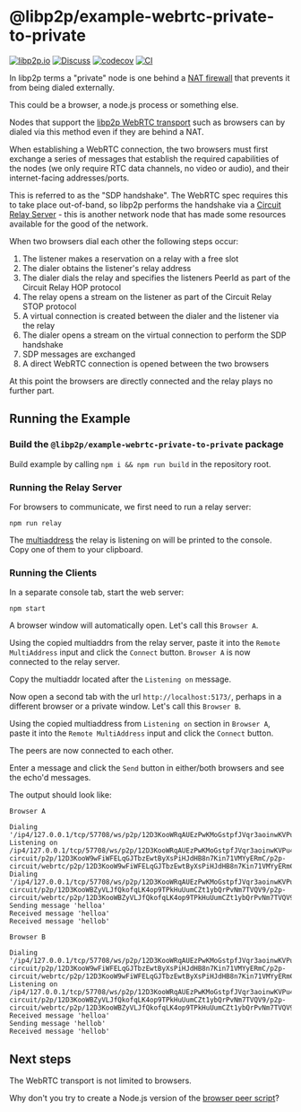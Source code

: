 # @libp2p/example-webrtc-private-to-private

[![libp2p.io](https://img.shields.io/badge/project-libp2p-yellow.svg?style=flat-square)](http://libp2p.io/)
[![Discuss](https://img.shields.io/discourse/https/discuss.libp2p.io/posts.svg?style=flat-square)](https://discuss.libp2p.io)
[![codecov](https://img.shields.io/codecov/c/github/libp2p/js-libp2p-examples.svg?style=flat-square)](https://codecov.io/gh/libp2p/js-libp2p-examples)
[![CI](https://img.shields.io/github/actions/workflow/status/libp2p/js-libp2p-examples/ci.yml?branch=main\&style=flat-square)](https://github.com/libp2p/js-libp2p-examples/actions/workflows/ci.yml?query=branch%3Amain)

In libp2p terms a "private" node is one behind a [NAT firewall](https://en.wikipedia.org/wiki/Network_address_translation) that prevents it from being dialed externally.

This could be a browser, a node.js process or something else.

Nodes that support the [libp2p WebRTC transport](https://github.com/libp2p/specs/blob/master/webrtc/webrtc.md) such as browsers can by dialed via this method even if they are behind a NAT.

When establishing a WebRTC connection, the two browsers must first exchange a series of messages that establish the required capabilities of the nodes (we only require RTC data channels, no video or audio), and their internet-facing addresses/ports.

This is referred to as the "SDP handshake". The WebRTC spec requires this to take place out-of-band, so libp2p performs the handshake via a [Circuit Relay Server](https://docs.libp2p.io/concepts/nat/circuit-relay/) - this is another network node that has made some resources available for the good of the network.

When two browsers dial each other the following steps occur:

1. The listener makes a reservation on a relay with a free slot
2. The dialer obtains the listener's relay address
3. The dialer dials the relay and specifies the listeners PeerId as part of the Circuit Relay HOP protocol
4. The relay opens a stream on the listener as part of the Circuit Relay STOP protocol
5. A virtual connection is created between the dialer and the listener via the relay
6. The dialer opens a stream on the virtual connection to perform the SDP handshake
7. SDP messages are exchanged
8. A direct WebRTC connection is opened between the two browsers

At this point the browsers are directly connected and the relay plays no further part.

## Running the Example

### Build the `@libp2p/example-webrtc-private-to-private` package

Build example by calling `npm i && npm run build` in the repository root.

### Running the Relay Server

For browsers to communicate, we first need to run a relay server:

```shell
npm run relay
```

The [multiaddress](https://docs.libp2p.io/concepts/fundamentals/addressing/) the relay is listening on will be printed to the console. Copy one of them to your clipboard.

### Running the Clients

In a separate console tab, start the web server:

```shell
npm start
```

A browser window will automatically open.  Let's call this `Browser A`.

Using the copied multiaddrs from the relay server, paste it into the `Remote MultiAddress` input and click the `Connect` button.
`Browser A` is now connected to the relay server.

Copy the multiaddr located after the `Listening on` message.

Now open a second tab with the url `http://localhost:5173/`, perhaps in a different browser or a private window.  Let's call this `Browser B`.

Using the copied multiaddress from `Listening on` section in `Browser A`, paste it into the `Remote MultiAddress` input and click the `Connect` button.

The peers are now connected to each other.

Enter a message and click the `Send` button in either/both browsers and see the echo'd messages.

The output should look like:

`Browser A`
```text
Dialing '/ip4/127.0.0.1/tcp/57708/ws/p2p/12D3KooWRqAUEzPwKMoGstpfJVqr3aoinwKVPu4DLo9nQncbnuLk'
Listening on /ip4/127.0.0.1/tcp/57708/ws/p2p/12D3KooWRqAUEzPwKMoGstpfJVqr3aoinwKVPu4DLo9nQncbnuLk/p2p-circuit/p2p/12D3KooW9wFiWFELqGJTbzEwtByXsPiHJdHB8n7Kin71VMYyERmC/p2p-circuit/webrtc/p2p/12D3KooW9wFiWFELqGJTbzEwtByXsPiHJdHB8n7Kin71VMYyERmC
Dialing '/ip4/127.0.0.1/tcp/57708/ws/p2p/12D3KooWRqAUEzPwKMoGstpfJVqr3aoinwKVPu4DLo9nQncbnuLk/p2p-circuit/p2p/12D3KooWBZyVLJfQkofqLK4op9TPkHuUumCZt1ybQrPvNm7TVQV9/p2p-circuit/webrtc/p2p/12D3KooWBZyVLJfQkofqLK4op9TPkHuUumCZt1ybQrPvNm7TVQV9'
Sending message 'helloa'
Received message 'helloa'
Received message 'hellob'
```

`Browser B`
```text
Dialing '/ip4/127.0.0.1/tcp/57708/ws/p2p/12D3KooWRqAUEzPwKMoGstpfJVqr3aoinwKVPu4DLo9nQncbnuLk/p2p-circuit/p2p/12D3KooW9wFiWFELqGJTbzEwtByXsPiHJdHB8n7Kin71VMYyERmC/p2p-circuit/webrtc/p2p/12D3KooW9wFiWFELqGJTbzEwtByXsPiHJdHB8n7Kin71VMYyERmC'
Listening on /ip4/127.0.0.1/tcp/57708/ws/p2p/12D3KooWRqAUEzPwKMoGstpfJVqr3aoinwKVPu4DLo9nQncbnuLk/p2p-circuit/p2p/12D3KooWBZyVLJfQkofqLK4op9TPkHuUumCZt1ybQrPvNm7TVQV9/p2p-circuit/webrtc/p2p/12D3KooWBZyVLJfQkofqLK4op9TPkHuUumCZt1ybQrPvNm7TVQV9
Received message 'helloa'
Sending message 'hellob'
Received message 'hellob'
```

## Next steps

The WebRTC transport is not limited to browsers.

Why don't you try to create a Node.js version of the [browser peer script](./index.js)?
